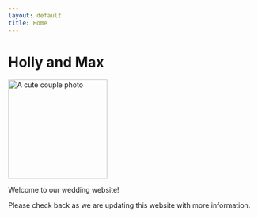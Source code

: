 ```yaml
---
layout: default
title: Home
---
```

# Holly and Max

<img src="img.jpg" alt="A cute couple photo" width="200" height="200">

Welcome to our wedding website!

Please check back as we are updating this website with more information.
